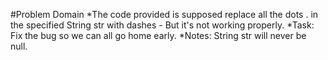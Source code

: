 #Problem Domain
*The code provided is supposed replace all the dots . in the specified String str with dashes - But it's not working properly.
*Task: Fix the bug so we can all go home early.
*Notes: String str will never be null.
